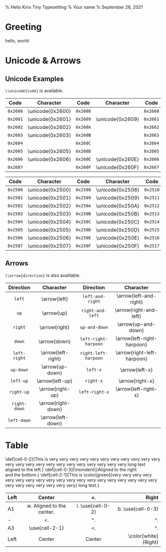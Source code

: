 % Hello Kinx Tiny Typesetting
% Your name
% September 26, 2021

# Greeting
hello, world

# Unicode & Arrows

## Unicode Examples

`\\unicode{code}` is available.

|   Code   |     Character     |   Code   |     Character     |   Code   |     Character     |   Code   |     Character     |
| :------: | :---------------: | :------: | :---------------: | :------: | :---------------: | :------: | :---------------: |
| `0x2600` | \\unicode{0x2600} | `0x2608` |                   | `0x2660` | \\unicode{0x2660} | `0x2668` | \\unicode{0x2668} |
| `0x2601` | \\unicode{0x2601} | `0x2609` | \\unicode{0x2609} | `0x2661` | \\unicode{0x2661} | `0x2669` | \\unicode{0x2669} |
| `0x2602` | \\unicode{0x2602} | `0x260A` |                   | `0x2662` | \\unicode{0x2662} | `0x266A` | \\unicode{0x266A} |
| `0x2603` | \\unicode{0x2603} | `0x260B` |                   | `0x2663` | \\unicode{0x2663} | `0x266B` | \\unicode{0x266B} |
| `0x2604` |                   | `0x260C` |                   | `0x2664` | \\unicode{0x2664} | `0x266C` | \\unicode{0x266C} |
| `0x2605` | \\unicode{0x2605} | `0x260D` |                   | `0x2665` | \\unicode{0x2665} | `0x266D` | \\unicode{0x266D} |
| `0x2606` | \\unicode{0x2606} | `0x260E` | \\unicode{0x260E} | `0x2666` | \\unicode{0x2666} | `0x266E` | \\unicode{0x266E} |
| `0x2607` |                   | `0x260F` | \\unicode{0x260F} | `0x2667` | \\unicode{0x2667} | `0x266F` | \\unicode{0x266F} |

|   Code   |     Character     |   Code   |     Character     |   Code   |     Character     |   Code   |     Character     |
| :------: | :---------------: | :------: | :---------------: | :------: | :---------------: | :------: | :---------------: |
| `0x2500` | \\unicode{0x2500} | `0x2508` | \\unicode{0x2508} | `0x2510` | \\unicode{0x2510} | `0x2518` | \\unicode{0x2518} |
| `0x2501` | \\unicode{0x2501} | `0x2509` | \\unicode{0x2509} | `0x2511` | \\unicode{0x2511} | `0x2519` | \\unicode{0x2519} |
| `0x2502` | \\unicode{0x2502} | `0x250A` | \\unicode{0x250A} | `0x2512` | \\unicode{0x2512} | `0x251A` | \\unicode{0x251A} |
| `0x2503` | \\unicode{0x2503} | `0x250B` | \\unicode{0x250B} | `0x2513` | \\unicode{0x2513} | `0x251B` | \\unicode{0x251B} |
| `0x2504` | \\unicode{0x2504} | `0x250C` | \\unicode{0x250C} | `0x2514` | \\unicode{0x2514} | `0x251C` | \\unicode{0x251C} |
| `0x2505` | \\unicode{0x2505} | `0x250D` | \\unicode{0x250D} | `0x2515` | \\unicode{0x2515} | `0x251D` | \\unicode{0x251D} |
| `0x2506` | \\unicode{0x2506} | `0x250E` | \\unicode{0x250E} | `0x2516` | \\unicode{0x2516} | `0x251E` | \\unicode{0x251E} |
| `0x2507` | \\unicode{0x2507} | `0x250F` | \\unicode{0x250F} | `0x2517` | \\unicode{0x2517} | `0x251F` | \\unicode{0x251F} |

## Arrows

`\\arrow{direction}` is also avalilable.

|  Direction   |      Character      |      Direction       |          Character          |
| :----------: | :-----------------: | :------------------: | :-------------------------: |
|    `left`    |    \\arrow{left}    |   `left-and-right`   |   \\arrow{left-and-right}   |
|     `up`     |     \\arrow{up}     |   `right-and-left`   |   \\arrow{right-and-left}   |
|   `right`    |   \\arrow{right}    |    `up-and-down`     |    \\arrow{up-and-down}     |
|    `down`    |    \\arrow{down}    | `left-right-harpoon` | \\arrow{left-right-harpoon} |
| `left-right` | \\arrow{left-right} | `right-left-harpoon` | \\arrow{right-left-harpoon} |
|  `up-down`   |  \\arrow{up-down}   |       `left-x`       |       \\arrow{left-x}       |
|  `left-up`   |  \\arrow{left-up}   |      `right-x`       |      \\arrow{right-x}       |
|  `right-up`  |  \\arrow{right-up}  |    `left-right-x`    |    \\arrow{left-right-x}    |
| `right-down` | \\arrow{right-down} |                      |                             |
| `left-down`  | \\arrow{left-down}  |                      |                             |

# Table

\\def[cell-0-2]{This is very very very very very very very very very very very very very
very very very very very very very very very very long text aligned to the left.}
\\def[cell-0-3]{\\noindent{}Aligned to the right<br />and the bottom.}
\\def[cell-2-1]{This is \\color[green]{very very very very very very very very very very
very very very very very very very very very very very very very very very very} long text.}

<context vline-left="single"/>
<context vline-right="single"/>
<context vline-inside="single"/>
<context hline-header="double"/>
<context hline-inside="single"/>
<context hline-bottom="single"/>
<context cell-valign="middle"/>
<context background-color="lightgreen"/>
<context cell-1-0="r.t. A2 - at top right."/>
<context bgcolor-0-2="yellow"/>
<context bgcolor-1-0="lightyellow3"/>
<context bgcolor-2-1="lightyellow3"/>
<context bgcolor-3-3="black"/>

| Left |          Center           |        \<.         |         Right         |
| :--- | :-----------------------: | :----------------: | --------------------: |
| A1   | w. Aligned to the center. | l. \\use{cell-0-2} |    b. \\use{cell-0-3} |
| -    |            \<.            |         ^.         |                    ^. |
| A3   |      \\use{cell-2-1}      |        \<.         |                    ^. |
| Left |          Center           |       Center       | \\color[white]{Right} |
